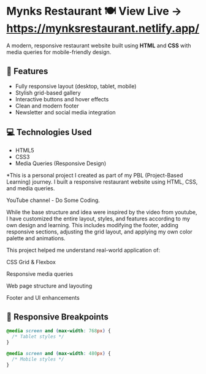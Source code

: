 # Mynks Restaurant 🍽️ View Live → https://mynksrestaurant.netlify.app/

A modern, responsive restaurant website built using **HTML** and **CSS** with media queries for mobile-friendly design.

## 📌 Features

- Fully responsive layout (desktop, tablet, mobile)
- Stylish grid-based gallery
- Interactive buttons and hover effects
- Clean and modern footer
- Newsletter and social media integration

## 💻 Technologies Used

- HTML5
- CSS3
- Media Queries (Responsive Design)

*This is a personal project I created as part of my PBL (Project-Based Learning) journey. I built a responsive restaurant website using HTML, CSS, and media queries.

YouTube channel - Do Some Coding.

While the base structure and idea were inspired by the video from youtube, I have customized the entire layout, styles, and features according to my own design and learning. This includes modifying the footer, adding responsive sections, adjusting the grid layout, and applying my own color palette and animations.

This project helped me understand real-world application of:

CSS Grid & Flexbox

Responsive media queries

Web page structure and layouting

Footer and UI enhancements

## 📱 Responsive Breakpoints

```css
@media screen and (max-width: 768px) {
  /* Tablet styles */
}

@media screen and (max-width: 480px) {
  /* Mobile styles */
}

